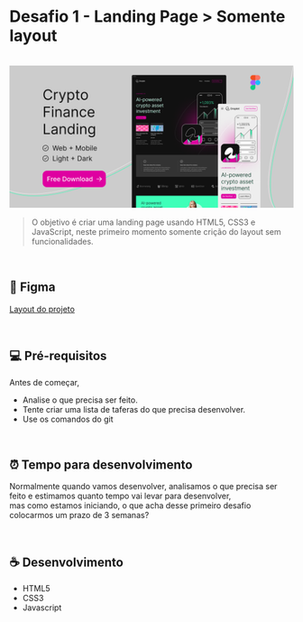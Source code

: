 # Desafio 1 - Landing Page > Somente layout
<br>
<img src="desafio-1.png" alt="Desafio 1">
<br>

> O objetivo é criar uma landing page usando HTML5, CSS3 e JavaScript, neste primeiro momento somente crição do layout sem funcionalidades.

<br>

## 📝 Figma

<a href="https://www.figma.com/file/d31jn4Tmtgvb5ljCzvABh1/Crypto-App-Finance-Landing---Free-Figma-Web-Page-for-Startups---Web%2FMobile---Light%2FDark-(Community)?node-id=7%3A173" target="_blank">Layout do projeto</a>

<br>

## 💻 Pré-requisitos

Antes de começar,

- Analise o que precisa ser feito.
- Tente criar uma lista de taferas do que precisa desenvolver.
- Use os comandos do git

<br>

## ⏰ Tempo para desenvolvimento

Normalmente quando vamos desenvolver, analisamos o que precisa ser feito e estimamos quanto tempo vai levar para desenvolver, <br>
mas como estamos iniciando, o que acha desse primeiro desafio colocarmos um prazo de 3 semanas?

<br>

## ☕ Desenvolvimento

- HTML5
- CSS3
- Javascript
